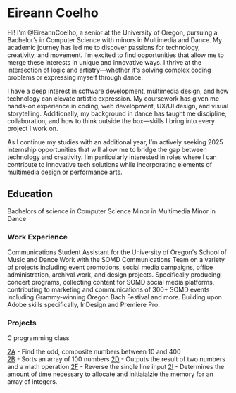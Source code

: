 # Eireann Coelho
Hi! I'm @EireannCoelho, a senior at the University of Oregon, pursuing a Bachelor’s in Computer Science with minors in Multimedia and Dance. 
My academic journey has led me to discover passions for technology, creativity, and movement. I’m excited to find opportunities that 
allow me to merge these interests in unique and innovative ways. I thrive at the intersection of logic and artistry—whether it's solving 
complex coding problems or expressing myself through dance.

I have a deep interest in software development, multimedia design, and how technology can elevate artistic expression. My coursework 
has given me hands-on experience in coding, web development, UX/UI design, and visual storytelling. Additionally, my background in dance 
has taught me discipline, collaboration, and how to think outside the box—skills I bring into every project I work on.

As I continue my studies with an additional year, I’m actively seeking 2025 internship opportunities that will allow me to bridge the 
gap between technology and creativity. I’m particularly interested in roles where I can contribute to innovative tech solutions while 
incorporating elements of multimedia design or performance arts.


## Education
Bachelors of science in Computer Science
Minor in Multimedia
Minor in Dance

### Work Experience
Communications Student Assistant for the University of Oregon's School of Music and Dance
Work with the SOMD Communications Team on a variety of projects including event promotions, social media     campaigns, office administration, archival work, and design projects. Specifically producing concert programs, collecting content for SOMD social media platforms, contributing to marketing and communications of 300+ SOMD events including Grammy-winning Oregon Bach Festival and more. Building upon Adobe skills specifically, InDesign and Premiere Pro. 


### Projects 
 C programming class 
 
   [2A](/2A) - Find the odd, composite numbers between 10 and 400                          
   [2B](/2B) - Sorts an array of 100 numbers
   [2D](/2D) - Outputs the result of two numbers and a math operation
   [2F](/2F) - Reverse the single line input
   [2I](/2I) - Determines the amount of time necessary to allocate and initiaialzie the memory for an array of integers.
   
   
